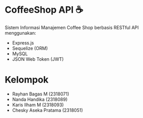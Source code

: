 # CoffeeShop API ☕️

Sistem Informasi Manajemen Coffee Shop berbasis RESTful API menggunakan:

- Express.js
- Sequelize (ORM)
- MySQL
- JSON Web Token (JWT)

# Kelompok

- Rayhan Bagas M (2318071)
- Nanda Handika (2318089)
- Karis Ilham M (2318093)
- Chesky Aseka Pratama (2318051)
